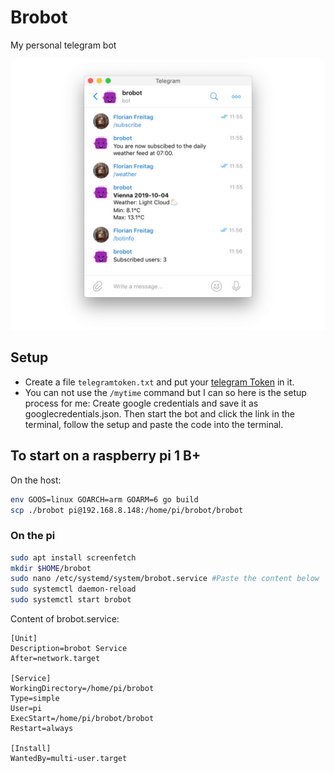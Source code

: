# Brobot
My personal telegram bot

![Screenshot](screenshot.png)

## Setup 
* Create a file `telegramtoken.txt` and put your [telegram Token](https://core.telegram.org/bots#3-how-do-i-create-a-bot) in it.
* You can not use the `/mytime` command but I can so here is the setup process for me:
Create google credentials and save it as googlecredentials.json. Then start the bot and click
the link in the terminal, follow the setup and paste the code into the terminal.

## To start on a raspberry pi 1 B+
On the host:
```bash
env GOOS=linux GOARCH=arm GOARM=6 go build
scp ./brobot pi@192.168.8.148:/home/pi/brobot/brobot
```

### On the pi
```bash
sudo apt install screenfetch
mkdir $HOME/brobot
sudo nano /etc/systemd/system/brobot.service #Paste the content below
sudo systemctl daemon-reload
sudo systemctl start brobot
```

Content of brobot.service:
```
[Unit]
Description=brobot Service
After=network.target

[Service]
WorkingDirectory=/home/pi/brobot
Type=simple
User=pi
ExecStart=/home/pi/brobot/brobot
Restart=always

[Install]
WantedBy=multi-user.target
```
